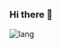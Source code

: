 ### Hi there 👋

![lang](https://github-readme-stats.vercel.app/api/top-langs/?username=brunohermes) 
